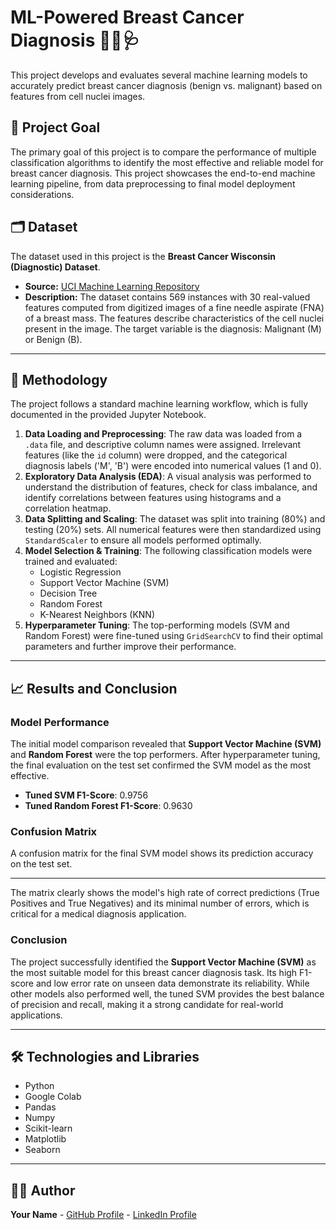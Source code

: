 # ML-Powered Breast Cancer Diagnosis 👩‍⚕️🩺

This project develops and evaluates several machine learning models to accurately predict breast cancer diagnosis (benign vs. malignant) based on features from cell nuclei images.

## 🎯 Project Goal

The primary goal of this project is to compare the performance of multiple classification algorithms to identify the most effective and reliable model for breast cancer diagnosis. This project showcases the end-to-end machine learning pipeline, from data preprocessing to final model deployment considerations.

## 🗂️ Dataset

The dataset used in this project is the **Breast Cancer Wisconsin (Diagnostic) Dataset**.

* **Source:** [UCI Machine Learning Repository](https://archive.ics.uci.edu/ml/datasets/breast+cancer+wisconsin+(diagnostic))
* **Description:** The dataset contains 569 instances with 30 real-valued features computed from digitized images of a fine needle aspirate (FNA) of a breast mass. The features describe characteristics of the cell nuclei present in the image. The target variable is the diagnosis: Malignant (M) or Benign (B).

---

## 🚀 Methodology

The project follows a standard machine learning workflow, which is fully documented in the provided Jupyter Notebook.

1.  **Data Loading and Preprocessing**: The raw data was loaded from a `.data` file, and descriptive column names were assigned. Irrelevant features (like the `id` column) were dropped, and the categorical diagnosis labels ('M', 'B') were encoded into numerical values (1 and 0).
2.  **Exploratory Data Analysis (EDA)**: A visual analysis was performed to understand the distribution of features, check for class imbalance, and identify correlations between features using histograms and a correlation heatmap.
3.  **Data Splitting and Scaling**: The dataset was split into training (80%) and testing (20%) sets. All numerical features were then standardized using `StandardScaler` to ensure all models performed optimally.
4.  **Model Selection & Training**: The following classification models were trained and evaluated:
    * Logistic Regression
    * Support Vector Machine (SVM)
    * Decision Tree
    * Random Forest
    * K-Nearest Neighbors (KNN)
5.  **Hyperparameter Tuning**: The top-performing models (SVM and Random Forest) were fine-tuned using `GridSearchCV` to find their optimal parameters and further improve their performance.

---

## 📈 Results and Conclusion

### Model Performance

The initial model comparison revealed that **Support Vector Machine (SVM)** and **Random Forest** were the top performers. After hyperparameter tuning, the final evaluation on the test set confirmed the SVM model as the most effective.

* **Tuned SVM F1-Score**: 0.9756
* **Tuned Random Forest F1-Score**: 0.9630

### Confusion Matrix

A confusion matrix for the final SVM model shows its prediction accuracy on the test set.

****

The matrix clearly shows the model's high rate of correct predictions (True Positives and True Negatives) and its minimal number of errors, which is critical for a medical diagnosis application.

### Conclusion

The project successfully identified the **Support Vector Machine (SVM)** as the most suitable model for this breast cancer diagnosis task. Its high F1-score and low error rate on unseen data demonstrate its reliability. While other models also performed well, the tuned SVM provides the best balance of precision and recall, making it a strong candidate for real-world applications.

---

## 🛠️ Technologies and Libraries

* Python
* Google Colab
* Pandas
* Numpy
* Scikit-learn
* Matplotlib
* Seaborn

---

## 🧑‍💻 Author

**Your Name** - [GitHub Profile](https://github.com/YourGitHubUsername) - [LinkedIn Profile](https://linkedin.com/in/YourLinkedInProfile)
